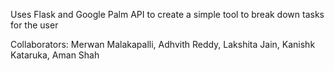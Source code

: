 Uses Flask and Google Palm API to create a simple tool to break down tasks for the user

Collaborators:
Merwan Malakapalli, Adhvith Reddy, Lakshita Jain, Kanishk Kataruka, Aman Shah
